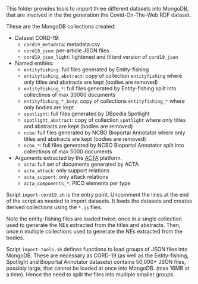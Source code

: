 This folder provides tools to import three different datasets into MongoDB, that are involved in the the generation the Covid-On-The-Web RDF dataset.

These are the MongoDB collections created:

- Dataset CORD-19:
    - `cord19_metadata`: metadata.csv
    - `cord19_json`: per-article JSON files
    - `cord19_json_light`: lightened and filterd version of `cord19_json`
- Named entities:
    - `entityfishing`: full files generated by Entity-fishing
    - `entityfishing_abstract`: copy of collection `entityfishing` where only titles and abstracts are kept (bodies are removed)
    - `entityfishing_*`: full files generated by Entity-fishing split into collectinos of max 30000 documents
    - `entityfishing_*_body`: copy of collections `entityfishing_*` where only bodies are kept
    - `spotlight`: full files generated by DBpedia Spotlight
    - `spotlight_abstract`: copy of collection `spotlight` where only titles and abstracts are kept (bodies are removed)
    - `ncbo`: full files generated by NCBO Bioportal Annotator where only titles and abstracts are kept (bodies are removed)
    - `ncbo_*`: full files generated by NCBO Bioportal Annotator split into collectinos of max 5000 documents
- Arguments extracted by the [ACTA](http://ns.inria.fr/acta/) platform.
    - `acta`: full set of documents generated by ACTA
    - `acta_attack`: only support relations
    - `acta_support`: only attack relations
    - `acta_components_*`: PICO elements per type

Script `import-cord19.sh` is the entry point. 
Uncomment the lines at the end of the script as needed to import datasets.
It loads the datasets and creates derived collections using the `*.js` files.

Note the entity-fishing files are loaded twice: once in a single collection used to generate the NEs extracted from the titles and abstracts.
Then, once n multiple collections used to generate the NEs extracted from the bodies.

Script `import-tools.sh` defines functions to load groups of JSON files into MongoDB.
These are necessary as CORD-19 (as well as the Entity-fishing, Spotlight and Bioportal Annotator datasets) contains 50,000+ JSON files, possibly large, that cannot be loaded at once into MongoDB. (max 16MB at a time).
Hence the need to split the files into multiple smaller groups.
